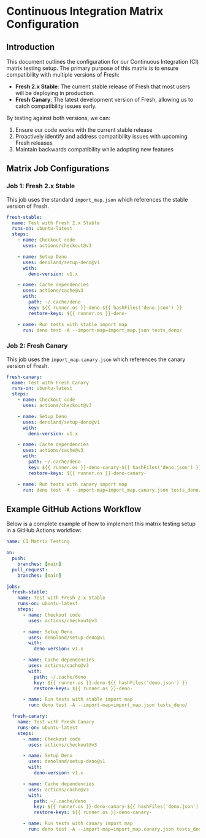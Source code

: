 # Continuous Integration Matrix Configuration

## Introduction

This document outlines the configuration for our Continuous Integration (CI) matrix testing setup. The primary purpose of this matrix is to ensure compatibility with multiple versions of Fresh:

- **Fresh 2.x Stable**: The current stable release of Fresh that most users will be deploying in production.
- **Fresh Canary**: The latest development version of Fresh, allowing us to catch compatibility issues early.

By testing against both versions, we can:

1. Ensure our code works with the current stable release
2. Proactively identify and address compatibility issues with upcoming Fresh releases
3. Maintain backwards compatibility while adopting new features

## Matrix Job Configurations

### Job 1: Fresh 2.x Stable

This job uses the standard `import_map.json` which references the stable version of Fresh.

```yaml
fresh-stable:
  name: Test with Fresh 2.x Stable
  runs-on: ubuntu-latest
  steps:
    - name: Checkout code
      uses: actions/checkout@v3

    - name: Setup Deno
      uses: denoland/setup-deno@v1
      with:
        deno-version: v1.x

    - name: Cache dependencies
      uses: actions/cache@v3
      with:
        path: ~/.cache/deno
        key: ${{ runner.os }}-deno-${{ hashFiles('deno.json') }}
        restore-keys: ${{ runner.os }}-deno-

    - name: Run tests with stable import map
      run: deno test -A --import-map=import_map.json tests_deno/
```

### Job 2: Fresh Canary

This job uses the `import_map.canary.json` which references the canary version of Fresh.

```yaml
fresh-canary:
  name: Test with Fresh Canary
  runs-on: ubuntu-latest
  steps:
    - name: Checkout code
      uses: actions/checkout@v3

    - name: Setup Deno
      uses: denoland/setup-deno@v1
      with:
        deno-version: v1.x

    - name: Cache dependencies
      uses: actions/cache@v3
      with:
        path: ~/.cache/deno
        key: ${{ runner.os }}-deno-canary-${{ hashFiles('deno.json') }}
        restore-keys: ${{ runner.os }}-deno-canary-

    - name: Run tests with canary import map
      run: deno test -A --import-map=import_map.canary.json tests_deno/
```

## Example GitHub Actions Workflow

Below is a complete example of how to implement this matrix testing setup in a GitHub Actions workflow:

```yaml
name: CI Matrix Testing

on:
  push:
    branches: [main]
  pull_request:
    branches: [main]

jobs:
  fresh-stable:
    name: Test with Fresh 2.x Stable
    runs-on: ubuntu-latest
    steps:
      - name: Checkout code
        uses: actions/checkout@v3

      - name: Setup Deno
        uses: denoland/setup-deno@v1
        with:
          deno-version: v1.x

      - name: Cache dependencies
        uses: actions/cache@v3
        with:
          path: ~/.cache/deno
          key: ${{ runner.os }}-deno-${{ hashFiles('deno.json') }}
          restore-keys: ${{ runner.os }}-deno-

      - name: Run tests with stable import map
        run: deno test -A --import-map=import_map.json tests_deno/

  fresh-canary:
    name: Test with Fresh Canary
    runs-on: ubuntu-latest
    steps:
      - name: Checkout code
        uses: actions/checkout@v3

      - name: Setup Deno
        uses: denoland/setup-deno@v1
        with:
          deno-version: v1.x

      - name: Cache dependencies
        uses: actions/cache@v3
        with:
          path: ~/.cache/deno
          key: ${{ runner.os }}-deno-canary-${{ hashFiles('deno.json') }}
          restore-keys: ${{ runner.os }}-deno-canary-

      - name: Run tests with canary import map
        run: deno test -A --import-map=import_map.canary.json tests_deno/
```

